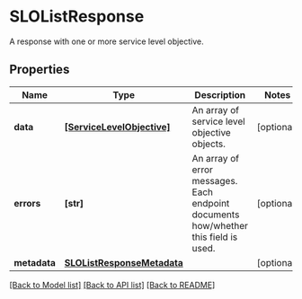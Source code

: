 # SLOListResponse

A response with one or more service level objective.

## Properties

| Name         | Type                                                      | Description                                                                         | Notes      |
| ------------ | --------------------------------------------------------- | ----------------------------------------------------------------------------------- | ---------- |
| **data**     | [**[ServiceLevelObjective]**](ServiceLevelObjective.md)   | An array of service level objective objects.                                        | [optional] |
| **errors**   | **[str]**                                                 | An array of error messages. Each endpoint documents how/whether this field is used. | [optional] |
| **metadata** | [**SLOListResponseMetadata**](SLOListResponseMetadata.md) |                                                                                     | [optional] |

[[Back to Model list]](README.md#documentation-for-models) [[Back to API list]](README.md#documentation-for-api-endpoints) [[Back to README]](README.md)
